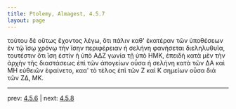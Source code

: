 ```yaml
---
title: Ptolemy, Almagest, 4.5.7
layout: page
---
```


τούτου δὲ οὕτως ἔχοντος λέγω, ὅτι πάλιν καθ' ἑκατέραν τῶν ὑποθέσεων ἐν τῷ ἴσῳ χρόνῳ τὴν ἴσην περιφέρειαν ἡ σελήνη φανήσεται διεληλυθυῖα, τουτέστιν ὅτι ἴση ἐστὶν ἡ ὑπὸ ΑΔΖ γωνία τῇ ὑπὸ ΗΜΚ, ἐπειδὴ κατὰ μὲν τὴν ἀρχὴν τῆς διαστάσεως ἐπὶ τῶν ἀπογείων οὖσα ἡ σελήνη κατὰ τῶν ΔΑ καὶ ΜΗ εὐθειῶν ἐφαίνετο, κααʹ τὸ τέλος ἐπὶ τῶν Ζ καὶ Κ σημείων οὖσα διὰ τῶν ΖΔ, ΜΚ. 

---

prev: [4.5.6](../4.5.6/) | next: [4.5.8](../4.5.8/)

